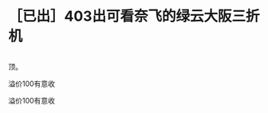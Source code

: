 # ［已出］403出可看奈飞的绿云大阪三折机


<img id="aimg_c0e5F" onclick="zoom(this, this.src, 0, 0, 0)" class="zoom" src="https://i.loli.net/2020/10/25/xJNQ1t2qlVzfUrL.png" onmouseover="img_onmouseoverfunc(this)" onload="thumbImg(this)" border="0" alt="" /><img id="aimg_cT73Y" onclick="zoom(this, this.src, 0, 0, 0)" class="zoom" src="https://cdn.jsdelivr.net/gh/hishis/forum-master/public/images/patch.gif" onmouseover="img_onmouseoverfunc(this)" onload="thumbImg(this)" border="0" alt="" />

顶。

溢价100有意收

溢价100有意收
